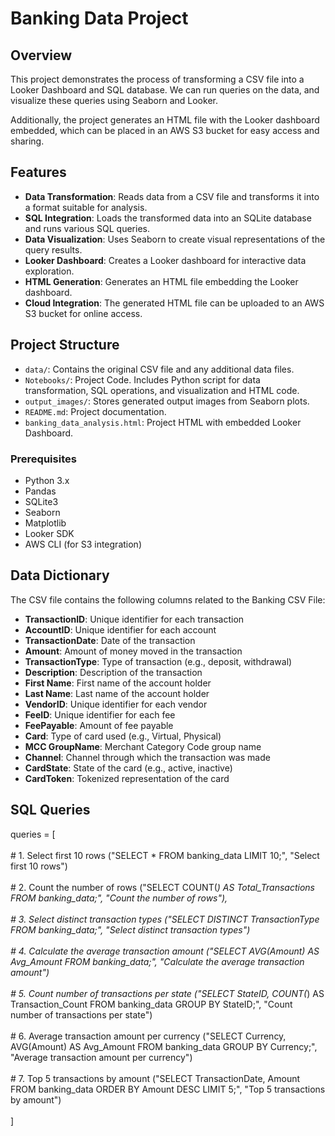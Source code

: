 # Banking Data Project

## Overview

This project demonstrates the process of transforming a CSV file into a Looker Dashboard and SQL database. We can run queries on the data, and visualize these queries using Seaborn and Looker.

Additionally, the project generates an HTML file with the Looker dashboard embedded, which can be placed in an AWS S3 bucket for easy access and sharing.

## Features

- **Data Transformation**: Reads data from a CSV file and transforms it into a format suitable for analysis.
- **SQL Integration**: Loads the transformed data into an SQLite database and runs various SQL queries.
- **Data Visualization**: Uses Seaborn to create visual representations of the query results.
- **Looker Dashboard**: Creates a Looker dashboard for interactive data exploration.
- **HTML Generation**: Generates an HTML file embedding the Looker dashboard.
- **Cloud Integration**: The generated HTML file can be uploaded to an AWS S3 bucket for online access.

## Project Structure

- `data/`: Contains the original CSV file and any additional data files.
- `Notebooks/`: Project Code. Includes Python script for data transformation, SQL operations, and visualization and HTML code.  
- `output_images/`: Stores generated output images from Seaborn plots.
- `README.md`: Project documentation.
- `banking_data_analysis.html`: Project HTML with embedded Looker Dashboard.

### Prerequisites

- Python 3.x
- Pandas
- SQLite3
- Seaborn
- Matplotlib
- Looker SDK
- AWS CLI (for S3 integration)



## Data Dictionary

The CSV file contains the following columns related to the Banking CSV File:

- **TransactionID**: Unique identifier for each transaction
- **AccountID**: Unique identifier for each account
- **TransactionDate**: Date of the transaction
- **Amount**: Amount of money moved in the transaction
- **TransactionType**: Type of transaction (e.g., deposit, withdrawal)
- **Description**: Description of the transaction
- **First Name**: First name of the account holder
- **Last Name**: Last name of the account holder
- **VendorID**: Unique identifier for each vendor
- **FeeID**: Unique identifier for each fee
- **FeePayable**: Amount of fee payable
- **Card**: Type of card used (e.g., Virtual, Physical)
- **MCC GroupName**: Merchant Category Code group name
- **Channel**: Channel through which the transaction was made
- **CardState**: State of the card (e.g., active, inactive)
- **CardToken**: Tokenized representation of the card

## SQL Queries 

queries = [<br> <br>
    # 1. Select first 10 rows ("SELECT * FROM banking_data LIMIT 10;", "Select first 10 rows") <br><br>
    # 2. Count the number of rows ("SELECT COUNT(*) AS Total_Transactions FROM banking_data;", "Count the number of rows"),  <br><br>
    # 3. Select distinct transaction types ("SELECT DISTINCT TransactionType FROM banking_data;", "Select distinct transaction types") <br><br>
    # 4. Calculate the average transaction amount ("SELECT AVG(Amount) AS Avg_Amount FROM banking_data;", "Calculate the average transaction amount") <br><br>
    # 5. Count number of transactions per state ("SELECT StateID, COUNT(*) AS Transaction_Count FROM banking_data GROUP BY StateID;", "Count number of transactions per state")  <br><br>
    # 6. Average transaction amount per currency ("SELECT Currency, AVG(Amount) AS Avg_Amount FROM banking_data GROUP BY Currency;", "Average transaction amount per currency")  <br><br>
     # 7. Top 5 transactions by amount ("SELECT TransactionDate, Amount FROM banking_data ORDER BY Amount DESC LIMIT 5;", "Top 5 transactions by amount") <br><br>
]


